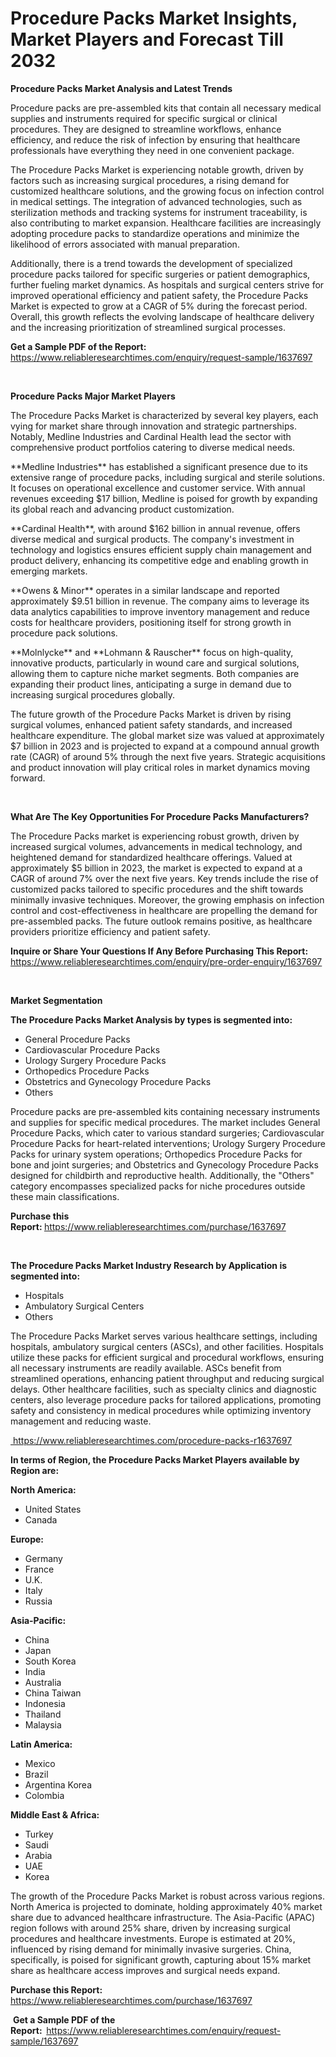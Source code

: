 <p><h1>Procedure Packs Market Insights, Market Players and Forecast Till 2032</h1></p><p><strong>Procedure Packs Market Analysis and Latest Trends</strong></p>
<p><p>Procedure packs are pre-assembled kits that contain all necessary medical supplies and instruments required for specific surgical or clinical procedures. They are designed to streamline workflows, enhance efficiency, and reduce the risk of infection by ensuring that healthcare professionals have everything they need in one convenient package.</p><p>The Procedure Packs Market is experiencing notable growth, driven by factors such as increasing surgical procedures, a rising demand for customized healthcare solutions, and the growing focus on infection control in medical settings. The integration of advanced technologies, such as sterilization methods and tracking systems for instrument traceability, is also contributing to market expansion. Healthcare facilities are increasingly adopting procedure packs to standardize operations and minimize the likelihood of errors associated with manual preparation.</p><p>Additionally, there is a trend towards the development of specialized procedure packs tailored for specific surgeries or patient demographics, further fueling market dynamics. As hospitals and surgical centers strive for improved operational efficiency and patient safety, the Procedure Packs Market is expected to grow at a CAGR of 5% during the forecast period. Overall, this growth reflects the evolving landscape of healthcare delivery and the increasing prioritization of streamlined surgical processes.</p></p>
<p><strong>Get a Sample PDF of the Report:&nbsp;</strong> <a href="https://www.reliableresearchtimes.com/enquiry/request-sample/1637697?utm_campaign=2716&utm_medium=2&utm_source=Github&utm_content=ia&utm_term=18042025&utm_id=procedure-packs">https://www.reliableresearchtimes.com/enquiry/request-sample/1637697</a></p>
<p>&nbsp;</p>
<p><strong>Procedure Packs Major Market Players</strong></p>
<p><p>The Procedure Packs Market is characterized by several key players, each vying for market share through innovation and strategic partnerships. Notably, Medline Industries and Cardinal Health lead the sector with comprehensive product portfolios catering to diverse medical needs.</p><p>**Medline Industries** has established a significant presence due to its extensive range of procedure packs, including surgical and sterile solutions. It focuses on operational excellence and customer service. With annual revenues exceeding $17 billion, Medline is poised for growth by expanding its global reach and advancing product customization.</p><p>**Cardinal Health**, with around $162 billion in annual revenue, offers diverse medical and surgical products. The company's investment in technology and logistics ensures efficient supply chain management and product delivery, enhancing its competitive edge and enabling growth in emerging markets.</p><p>**Owens & Minor** operates in a similar landscape and reported approximately $9.51 billion in revenue. The company aims to leverage its data analytics capabilities to improve inventory management and reduce costs for healthcare providers, positioning itself for strong growth in procedure pack solutions.</p><p>**Molnlycke** and **Lohmann & Rauscher** focus on high-quality, innovative products, particularly in wound care and surgical solutions, allowing them to capture niche market segments. Both companies are expanding their product lines, anticipating a surge in demand due to increasing surgical procedures globally.</p><p>The future growth of the Procedure Packs Market is driven by rising surgical volumes, enhanced patient safety standards, and increased healthcare expenditure. The global market size was valued at approximately $7 billion in 2023 and is projected to expand at a compound annual growth rate (CAGR) of around 5% through the next five years. Strategic acquisitions and product innovation will play critical roles in market dynamics moving forward.</p></p>
<p>&nbsp;</p>
<p><strong>What Are The Key Opportunities For Procedure Packs Manufacturers?</strong></p>
<p><p>The Procedure Packs market is experiencing robust growth, driven by increased surgical volumes, advancements in medical technology, and heightened demand for standardized healthcare offerings. Valued at approximately $5 billion in 2023, the market is expected to expand at a CAGR of around 7% over the next five years. Key trends include the rise of customized packs tailored to specific procedures and the shift towards minimally invasive techniques. Moreover, the growing emphasis on infection control and cost-effectiveness in healthcare are propelling the demand for pre-assembled packs. The future outlook remains positive, as healthcare providers prioritize efficiency and patient safety.</p></p>
<p><strong>Inquire or Share Your Questions If Any Before Purchasing This Report:</strong> <a href="https://www.reliableresearchtimes.com/enquiry/pre-order-enquiry/1637697?utm_campaign=2716&utm_medium=2&utm_source=Github&utm_content=ia&utm_term=18042025&utm_id=procedure-packs">https://www.reliableresearchtimes.com/enquiry/pre-order-enquiry/1637697</a></p>
<p>&nbsp;</p>
<p><strong>Market Segmentation</strong></p>
<p><strong>The Procedure Packs Market Analysis by types is segmented into:</strong></p>
<p><ul><li>General Procedure Packs</li><li>Cardiovascular Procedure Packs</li><li>Urology Surgery Procedure Packs</li><li>Orthopedics Procedure Packs</li><li>Obstetrics and Gynecology Procedure Packs</li><li>Others</li></ul></p>
<p><p>Procedure packs are pre-assembled kits containing necessary instruments and supplies for specific medical procedures. The market includes General Procedure Packs, which cater to various standard surgeries; Cardiovascular Procedure Packs for heart-related interventions; Urology Surgery Procedure Packs for urinary system operations; Orthopedics Procedure Packs for bone and joint surgeries; and Obstetrics and Gynecology Procedure Packs designed for childbirth and reproductive health. Additionally, the "Others" category encompasses specialized packs for niche procedures outside these main classifications.</p></p>
<p><strong>Purchase this Report:&nbsp;</strong><a href="https://www.reliableresearchtimes.com/purchase/1637697?utm_campaign=2716&utm_medium=2&utm_source=Github&utm_content=ia&utm_term=18042025&utm_id=procedure-packs">https://www.reliableresearchtimes.com/purchase/1637697</a></p>
<p>&nbsp;</p>
<p><strong>The Procedure Packs Market Industry Research by Application is segmented into:</strong></p>
<p><ul><li>Hospitals</li><li>Ambulatory Surgical Centers</li><li>Others</li></ul></p>
<p><p>The Procedure Packs Market serves various healthcare settings, including hospitals, ambulatory surgical centers (ASCs), and other facilities. Hospitals utilize these packs for efficient surgical and procedural workflows, ensuring all necessary instruments are readily available. ASCs benefit from streamlined operations, enhancing patient throughput and reducing surgical delays. Other healthcare facilities, such as specialty clinics and diagnostic centers, also leverage procedure packs for tailored applications, promoting safety and consistency in medical procedures while optimizing inventory management and reducing waste.</p></p>
<p><a href="https://www.reliableresearchtimes.com/procedure-packs-r1637697?utm_campaign=2716&utm_medium=2&utm_source=Github&utm_content=ia&utm_term=18042025&utm_id=procedure-packs">&nbsp;https://www.reliableresearchtimes.com/procedure-packs-r1637697</a></p>
<p><strong>In terms of Region, the Procedure Packs Market Players available by Region are:</strong></p>
<p>
    <p> <strong> North America: </strong>
        <ul>
            <li>United States</li>
            <li>Canada</li>
        </ul>
        </p> 
    <p> <strong> Europe: </strong>
        <ul>
            <li>Germany</li>
            <li>France</li>
            <li>U.K.</li>
            <li>Italy</li>
            <li>Russia</li>
        </ul>
        </p> 
    <p> <strong> Asia-Pacific: </strong>
        <ul>
            <li>China</li>
            <li>Japan</li>
            <li>South Korea</li>
            <li>India</li>
            <li>Australia</li>
            <li>China Taiwan</li>
            <li>Indonesia</li>
            <li>Thailand</li>
            <li>Malaysia</li>
        </ul>
        </p> 
    <p> <strong> Latin America: </strong>
        <ul>
            <li>Mexico</li>
            <li>Brazil</li>
            <li>Argentina Korea</li>
            <li>Colombia</li>
        </ul>
        </p> 
    <p> <strong> Middle East & Africa: </strong>
        <ul>
            <li>Turkey</li>
            <li>Saudi</li>
            <li>Arabia</li>
            <li>UAE</li>
            <li>Korea</li>
        </ul>
    </p>
    </p>
<p><p>The growth of the Procedure Packs Market is robust across various regions. North America is projected to dominate, holding approximately 40% market share due to advanced healthcare infrastructure. The Asia-Pacific (APAC) region follows with around 25% share, driven by increasing surgical procedures and healthcare investments. Europe is estimated at 20%, influenced by rising demand for minimally invasive surgeries. China, specifically, is poised for significant growth, capturing about 15% market share as healthcare access improves and surgical needs expand.</p></p>
<p><strong>Purchase this Report: </strong><a href="https://www.reliableresearchtimes.com/purchase/1637697?utm_campaign=2716&utm_medium=2&utm_source=Github&utm_content=ia&utm_term=18042025&utm_id=procedure-packs">https://www.reliableresearchtimes.com/purchase/1637697</a></p>
<p>&nbsp;<strong>Get a Sample PDF of the Report:&nbsp;&nbsp;</strong><a href="https://www.reliableresearchtimes.com/enquiry/request-sample/1637697?utm_campaign=2716&utm_medium=2&utm_source=Github&utm_content=ia&utm_term=18042025&utm_id=procedure-packs">https://www.reliableresearchtimes.com/enquiry/request-sample/1637697</a></p>
<p><strong></strong></p>
<p><p></p><p></p><p></p></p>
